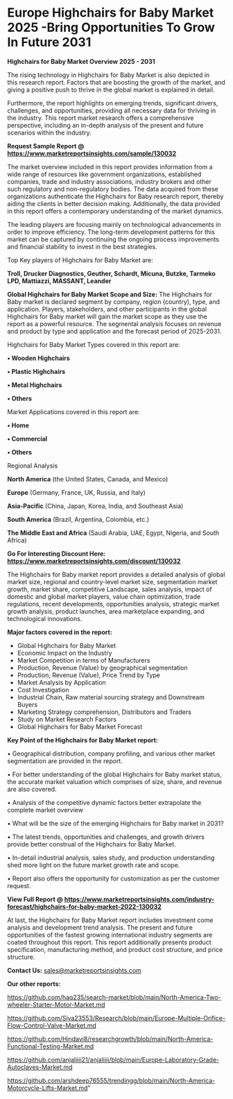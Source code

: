  # Europe Highchairs for Baby Market 2025 -Bring Opportunities To Grow In Future 2031

<Strong> Highchairs for Baby Market Overview 2025 - 2031</strong>

The rising technology in Highchairs for Baby Market is also depicted in this research report. Factors that are boosting the growth of the market, and giving a positive push to thrive in the global market is explained in detail.

Furthermore, the report highlights on emerging trends, significant drivers, challenges, and opportunities, providing all necessary data for thriving in the industry. This report market research offers a comprehensive perspective, including an in-depth analysis of the present and future scenarios within the industry.

<strong>Request Sample Report @ <a href=https://www.marketreportsinsights.com/sample/130032>https://www.marketreportsinsights.com/sample/130032</a></strong>

The market overview included in this report provides information from a wide range of resources like government organizations, established companies, trade and industry associations, industry brokers and other such regulatory and non-regulatory bodies. The data acquired from these organizations authenticate the Highchairs for Baby research report, thereby aiding the clients in better decision making. Additionally, the data provided in this report offers a contemporary understanding of the market dynamics.

The leading players are focusing mainly on technological advancements in order to improve efficiency. The long-term development patterns for this market can be captured by continuing the ongoing process improvements and financial stability to invest in the best strategies.

Top Key players of Highchairs for Baby Market are:

<strong>Troll, Drucker Diagnostics, Geuther, Schardt, Micuna, Butzke, Tarmeko LPD, Mattiazzi, MASSANT, Leander</strong>

<strong><b>Global Highchairs for Baby Market Scope and Size:</b></strong>
The Highchairs for Baby market is declared segment by company, region (country), type, and application. Players, stakeholders, and other participants in the global Highchairs for Baby market will gain the market scope as they use the report as a powerful resource. The segmental analysis focuses on revenue and product by type and application and the forecast period of 2025-2031.

Highchairs for Baby Market Types covered in this report are:

<strong>• Wooden Highchairs

• Plastic Highchairs

• Metal Highchairs

• Others</strong>

Market Applications covered in this report are:

<strong>• Home

• Commercial

• Others</strong> 

Regional Analysis

<strong>North America</strong> (the United States, Canada, and Mexico)

<strong>Europe</strong> (Germany, France, UK, Russia, and Italy)

<strong>Asia-Pacific</strong> (China, Japan, Korea, India, and Southeast Asia)

<strong>South America</strong> (Brazil, Argentina, Colombia, etc.)

<strong>The Middle East and Africa</strong> (Saudi Arabia, UAE, Egypt, Nigeria, and South Africa)

<strong>Go For Interesting Discount Here: <a href=https://www.marketreportsinsights.com/discount/130032>https://www.marketreportsinsights.com/discount/130032</a></strong>

The Highchairs for Baby market report provides a detailed analysis of global market size, regional and country-level market size, segmentation market growth, market share, competitive Landscape, sales analysis, impact of domestic and global market players, value chain optimization, trade regulations, recent developments, opportunities analysis, strategic market growth analysis, product launches, area marketplace expanding, and technological innovations.

<strong><b>Major factors covered in the report:</b></strong>
<ul>
  <li>Global Highchairs for Baby Market </li>
  <li>Economic Impact on the Industry</li>
  <li>Market Competition in terms of Manufacturers</li>
  <li>Production, Revenue (Value) by geographical segmentation</li>
  <li>Production, Revenue (Value), Price Trend by Type</li>
  <li>Market Analysis by Application</li>
  <li>Cost Investigation</li>
  <li>Industrial Chain, Raw material sourcing strategy and Downstream Buyers</li>
  <li>Marketing Strategy comprehension, Distributors and Traders</li>
  <li>Study on Market Research Factors</li>
  <li>Global Highchairs for Baby Market Forecast</li>
</ul>

<strong><b>Key Point of the Highchairs for Baby Market report:</b></strong>

• Geographical distribution, company profiling, and various other market segmentation are provided in the report.

• For better understanding of the global Highchairs for Baby market status, the accurate market valuation which comprises of size, share, and revenue are also covered.

• Analysis of the competitive dynamic factors better extrapolate the complete market overview

• What will be the size of the emerging Highchairs for Baby market in 2031?

• The latest trends, opportunities and challenges, and growth drivers provide better construal of the Highchairs for Baby Market.

• In-detail industrial analysis, sales study, and production understanding shed more light on the future market growth rate and scope.

• Report also offers the opportunity for customization as per the customer request.

<strong><b>View Full Report @ <a href=https://www.marketreportsinsights.com/industry-forecast/highchairs-for-baby-market-2022-130032>https://www.marketreportsinsights.com/industry-forecast/highchairs-for-baby-market-2022-130032</a></b></strong>


At last, the Highchairs for Baby Market report includes investment come analysis and development trend analysis. The present and future opportunities of the fastest growing international industry segments are coated throughout this report. This report additionally presents product specification, manufacturing method, and product cost structure, and price structure.

<strong>Contact Us:</strong>
sales@marketreportsinsights.com

<strong>Our other reports:</strong>

<a href=https://github.com/haq235/search-market/blob/main/North-America-Two-wheeler-Starter-Motor-Market.md>https://github.com/haq235/search-market/blob/main/North-America-Two-wheeler-Starter-Motor-Market.md</a>

<a href=https://github.com/Siya23553/Research/blob/main/Europe-Multiple-Orifice-Flow-Control-Valve-Market.md>https://github.com/Siya23553/Research/blob/main/Europe-Multiple-Orifice-Flow-Control-Valve-Market.md</a>

<a href=https://github.com/Hindavi8/researchgrowth/blob/main/North-America-Functional-Testing-Market.md>https://github.com/Hindavi8/researchgrowth/blob/main/North-America-Functional-Testing-Market.md</a>

<a href=https://github.com/anjaliiii21/anjaliiii/blob/main/Europe-Laboratory-Grade-Autoclaves-Market.md>https://github.com/anjaliiii21/anjaliiii/blob/main/Europe-Laboratory-Grade-Autoclaves-Market.md</a>

<a href=https://github.com/arshdeep76555/trendingg/blob/main/North-America-Motorcycle-Lifts-Market.md>https://github.com/arshdeep76555/trendingg/blob/main/North-America-Motorcycle-Lifts-Market.md</a>"
